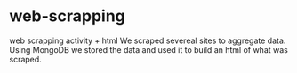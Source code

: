 # web-scrapping
web scrapping activity + html
We scraped severeal sites to aggregate data.  Using MongoDB we stored the data and used it to build an html of what was scraped.
